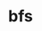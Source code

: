 ---
title: "bfs"
layout: cache
categories: [package, develop]
meta: {"compilers": ["apple-clang@=16.0.0", "gcc@=10.5.0", "gcc@=13.3.0", "gcc@=7.5.0"], "num_specs": 14, "num_specs_by_stack": {"developer-tools": 3, "developer-tools-aarch64-linux-gnu": 4, "developer-tools-darwin": 3, "developer-tools-x86_64_v3-linux-gnu": 4, "root": 14}, "oss": ["centos7", "rhel8", "sequoia", "ubuntu18.04"], "platforms": ["darwin", "linux"], "stacks": ["developer-tools", "developer-tools-aarch64-linux-gnu", "developer-tools-darwin", "developer-tools-x86_64_v3-linux-gnu", "root"], "targets": ["aarch64", "x86_64_v3"], "versions": ["3.1.1", "4.0.5", "4.0.6"]}
spec_details: [{"compiler": "gcc@=10.5.0", "hash": "5inot6a5jl7eo4jh5d4yo4w5e76jh33p", "os": "centos7", "platform": "linux", "size": "-", "stacks": ["developer-tools-x86_64_v3-linux-gnu", "root"], "target": "x86_64_v3", "variants": ["build_system=makefile"], "versions": ["4.0.6"]}, {"compiler": "apple-clang@=16.0.0", "hash": "5v7n4qnwqnwl4jggazoj6krz6eljo6k7", "os": "sequoia", "platform": "darwin", "size": "-", "stacks": ["developer-tools-darwin", "root"], "target": "aarch64", "variants": ["build_system=makefile"], "versions": ["4.0.6"]}, {"compiler": "apple-clang@=16.0.0", "hash": "6hc3kkq25dozv65sbzx77452p6kqn5vs", "os": "sequoia", "platform": "darwin", "size": "-", "stacks": ["developer-tools-darwin", "root"], "target": "aarch64", "variants": ["build_system=makefile"], "versions": ["4.0.5"]}, {"compiler": "gcc@=7.5.0", "hash": "a7rbzq67f3b5bbpooesmken33hirrjtq", "os": "ubuntu18.04", "platform": "linux", "size": "-", "stacks": ["developer-tools", "root"], "target": "x86_64_v3", "variants": ["build_system=makefile"], "versions": ["3.1.1"]}, {"compiler": "gcc@=10.5.0", "hash": "btu2j2ymum5imo6jvoupdw2gcse3n4le", "os": "centos7", "platform": "linux", "size": "-", "stacks": ["developer-tools-x86_64_v3-linux-gnu", "root"], "target": "x86_64_v3", "variants": ["build_system=makefile"], "versions": ["4.0.5"]}, {"compiler": "gcc@=7.5.0", "hash": "evwf6iumc2da5pilhv5q6jo6c2xorprr", "os": "ubuntu18.04", "platform": "linux", "size": "-", "stacks": ["developer-tools", "root"], "target": "x86_64_v3", "variants": ["build_system=makefile"], "versions": ["3.1.1"]}, {"compiler": "gcc@=13.3.0", "hash": "fsqck3lfjclkfw6rufhd3yjvqyjpgcnp", "os": "rhel8", "platform": "linux", "size": "-", "stacks": ["developer-tools-aarch64-linux-gnu", "root"], "target": "aarch64", "variants": ["build_system=makefile"], "versions": ["4.0.5"]}, {"compiler": "gcc@=13.3.0", "hash": "iyxutiwdgtkjwyncgc4dgvzunavngrcd", "os": "rhel8", "platform": "linux", "size": "-", "stacks": ["developer-tools-aarch64-linux-gnu", "root"], "target": "aarch64", "variants": ["build_system=makefile"], "versions": ["4.0.6"]}, {"compiler": "gcc@=10.5.0", "hash": "mb3vtfvyu3spmzxmlpg63u4i6iov35gb", "os": "centos7", "platform": "linux", "size": "-", "stacks": ["developer-tools-x86_64_v3-linux-gnu", "root"], "target": "x86_64_v3", "variants": ["build_system=makefile"], "versions": ["4.0.5"]}, {"compiler": "gcc@=13.3.0", "hash": "qo3b3tlnpuyst46kfhik27xxpibya5b5", "os": "rhel8", "platform": "linux", "size": "-", "stacks": ["developer-tools-aarch64-linux-gnu", "root"], "target": "aarch64", "variants": ["build_system=makefile"], "versions": ["4.0.5"]}, {"compiler": "apple-clang@=16.0.0", "hash": "rv7saebbnbj7bejwcmhijcvnx7sazkb5", "os": "sequoia", "platform": "darwin", "size": "-", "stacks": ["developer-tools-darwin", "root"], "target": "aarch64", "variants": ["build_system=makefile"], "versions": ["4.0.5"]}, {"compiler": "gcc@=13.3.0", "hash": "tqgrvkpab4qpyqxftvtae2ldvvk4jn7g", "os": "rhel8", "platform": "linux", "size": "-", "stacks": ["developer-tools-aarch64-linux-gnu", "root"], "target": "aarch64", "variants": ["build_system=makefile"], "versions": ["4.0.5"]}, {"compiler": "gcc@=10.5.0", "hash": "uutqjw7u7emqtw2zbnyhmx3kru5dwg3o", "os": "centos7", "platform": "linux", "size": "-", "stacks": ["developer-tools-x86_64_v3-linux-gnu", "root"], "target": "x86_64_v3", "variants": ["build_system=makefile"], "versions": ["4.0.5"]}, {"compiler": "gcc@=7.5.0", "hash": "ycrr2tva3n4mm2fqqeqaxbp3yvzsfwsn", "os": "ubuntu18.04", "platform": "linux", "size": "-", "stacks": ["developer-tools", "root"], "target": "x86_64_v3", "variants": ["build_system=makefile"], "versions": ["3.1.1"]}]
---